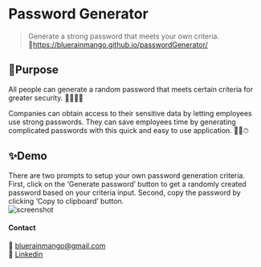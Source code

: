 # Password Generator
> Generate a strong password that meets your own criteria.<br />
🔗https://bluerainmango.github.io/passwordGenerator/

## 🎯Purpose
All people can generate a random password that meets certain criteria for greater security. 👩👨👧👦

Companies can obtain access to their sensitive data by letting employees use strong passwords. They can save employees time by generating complicated passwords with this quick and easy to use application. 💼🏢⏱

## ✨Demo
There are two prompts to setup your own password generation criteria. First, click on the ‘Generate password’ button to get a randomly created password based on your criteria input. Second, copy the password by clicking ‘Copy to clipboard’ button.<br /> 
![screenshot](./assets/screenshot.gif)

#### Contact
📧 bluerainmango@gmail.com <br />
🔗 [Linkedin](https://www.linkedin.com/in/emily-yu-4b0109112/)
